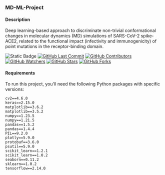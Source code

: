 ### MD-ML-Project

#### Description

Deep learning-based approach to discriminate non-trivial conformational changes in molecular dynamics (MD) simulations of SARS-CoV-2 spike-ACE2, related to the functional impact (infectivity and immunogenicity) of point mutations in the receptor-binding domain.

![Static Badge](https://img.shields.io/badge/build-v1.0.0-blue?label=version)
[![GitHub Last Commit](https://img.shields.io/github/last-commit/LBS-UFMG/MD-ML-Project)](https://github.com/LBS-UFMG/MD-ML-Project/commits)
[![GitHub Contributors](https://img.shields.io/github/contributors/LBS-UFMG/MD-ML-Project)](https://github.com/LBS-UFMG/MD-ML-Project)
[![GitHub Watchers](https://img.shields.io/github/watchers/LBS-UFMG/MD-ML-Project?style=social)](https://github.com/LBS-UFMG/MD-ML-Project)
[![GitHub Stars](https://img.shields.io/github/stars/LBS-UFMG/MD-ML-Project?style=social)](https://github.com/LBS-UFMG/MD-ML-Project)
[![GitHub Forks](https://img.shields.io/github/forks/LBS-UFMG/MD-ML-Project?style=social)](https://github.com/LBS-UFMG/MD-ML-Project)

#### Requirements

To run this project, you'll need the following Python packages with specific versions:

```
cv2==4.6.0
keras==2.15.0
matplotlib==3.6.2
matplotlib==3.5.2
numpy==1.23.5
numpy==1.21.5
pandas==1.5.2
pandas==1.4.4
PIL==9.2.0
plotly==5.9.0
protobuf==3.6.0
psutil==5.9.0
scikit_learn==1.2.1
scikit_learn==1.0.2
seaborn==0.11.2
sklearn==1.0.2
tensorflow==2.14.0
```